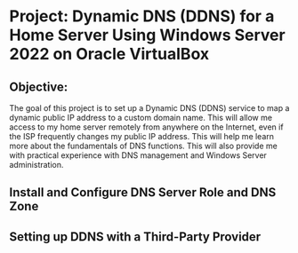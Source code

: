 # Project: Dynamic DNS (DDNS) for a Home Server Using Windows Server 2022 on Oracle VirtualBox
## Objective:

The goal of this project is to set up a Dynamic DNS (DDNS) service to map a dynamic public IP address to a custom domain name. This will allow me access 
to my home server remotely from anywhere on the Internet, even if the ISP frequently changes my public IP address. This will help me learn more about the fundamentals of DNS functions. This will also provide me with practical experience with DNS management and Windows Server administration.

## Install and Configure DNS Server Role and DNS Zone

## Setting up DDNS with a Third-Party Provider

##

##

##

##

##

##

##

##

##

